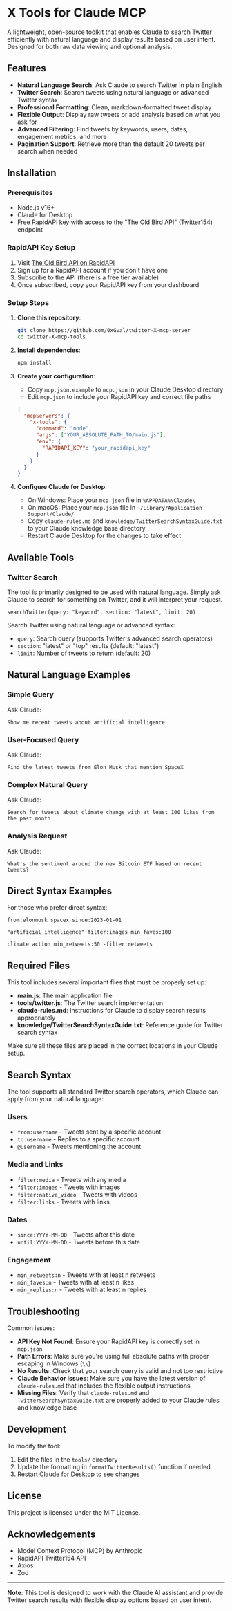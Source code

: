 # X Tools for Claude MCP

A lightweight, open-source toolkit that enables Claude to search Twitter efficiently with natural language and display results based on user intent. Designed for both raw data viewing and optional analysis.

## Features

- **Natural Language Search**: Ask Claude to search Twitter in plain English
- **Twitter Search**: Search tweets using natural language or advanced Twitter syntax
- **Professional Formatting**: Clean, markdown-formatted tweet display
- **Flexible Output**: Display raw tweets or add analysis based on what you ask for
- **Advanced Filtering**: Find tweets by keywords, users, dates, engagement metrics, and more
- **Pagination Support**: Retrieve more than the default 20 tweets per search when needed

## Installation

### Prerequisites

- Node.js v16+
- Claude for Desktop
- Free RapidAPI key with access to the "The Old Bird API" (Twitter154) endpoint

### RapidAPI Key Setup

1. Visit [The Old Bird API on RapidAPI](https://rapidapi.com/omarmhaimdat/api/twitter154)
2. Sign up for a RapidAPI account if you don't have one
3. Subscribe to the API (there is a free tier available)
4. Once subscribed, copy your RapidAPI key from your dashboard

### Setup Steps

1. **Clone this repository**:
   ```bash
   git clone https://github.com/0xGval/twitter-X-mcp-server
   cd twitter-X-mcp-tools
   ```

2. **Install dependencies**:
   ```bash
   npm install
   ```

3. **Create your configuration**:
   - Copy `mcp.json.example` to `mcp.json` in your Claude Desktop directory
   - Edit `mcp.json` to include your RapidAPI key and correct file paths

   ```json
   {
     "mcpServers": {
       "x-tools": {
         "command": "node",
         "args": ["YOUR_ABSOLUTE_PATH_TO/main.js"],
         "env": {
           "RAPIDAPI_KEY": "your_rapidapi_key"
         }
       }
     }
   }
   ```

4. **Configure Claude for Desktop**:
   - On Windows: Place your `mcp.json` file in `%APPDATA%\Claude\`
   - On macOS: Place your `mcp.json` file in `~/Library/Application Support/Claude/`
   - Copy `claude-rules.md` and `knowledge/TwitterSearchSyntaxGuide.txt` to your Claude knowledge base directory
   - Restart Claude Desktop for the changes to take effect

## Available Tools

### Twitter Search

The tool is primarily designed to be used with natural language. Simply ask Claude to search for something on Twitter, and it will interpret your request.

```
searchTwitter(query: "keyword", section: "latest", limit: 20)
```

Search Twitter using natural language or advanced syntax:

- `query`: Search query (supports Twitter's advanced search operators)
- `section`: "latest" or "top" results (default: "latest")
- `limit`: Number of tweets to return (default: 20)

## Natural Language Examples

### Simple Query

Ask Claude:
```
Show me recent tweets about artificial intelligence
```

### User-Focused Query

Ask Claude:
```
Find the latest tweets from Elon Musk that mention SpaceX
```

### Complex Natural Query

Ask Claude:
```
Search for tweets about climate change with at least 100 likes from the past month
```

### Analysis Request

Ask Claude:
```
What's the sentiment around the new Bitcoin ETF based on recent tweets?
```

## Direct Syntax Examples

For those who prefer direct syntax:

```
from:elonmusk spacex since:2023-01-01
```

```
"artificial intelligence" filter:images min_faves:100
```

```
climate action min_retweets:50 -filter:retweets
```

## Required Files

This tool includes several important files that must be properly set up:

- **main.js**: The main application file
- **tools/twitter.js**: The Twitter search implementation
- **claude-rules.md**: Instructions for Claude to display search results appropriately
- **knowledge/TwitterSearchSyntaxGuide.txt**: Reference guide for Twitter search syntax

Make sure all these files are placed in the correct locations in your Claude setup.

## Search Syntax

The tool supports all standard Twitter search operators, which Claude can apply from your natural language:

### Users
- `from:username` - Tweets sent by a specific account
- `to:username` - Replies to a specific account
- `@username` - Tweets mentioning the account

### Media and Links
- `filter:media` - Tweets with any media
- `filter:images` - Tweets with images
- `filter:native_video` - Tweets with videos
- `filter:links` - Tweets with links

### Dates
- `since:YYYY-MM-DD` - Tweets after this date
- `until:YYYY-MM-DD` - Tweets before this date

### Engagement
- `min_retweets:n` - Tweets with at least n retweets
- `min_faves:n` - Tweets with at least n likes
- `min_replies:n` - Tweets with at least n replies

## Troubleshooting

Common issues:

- **API Key Not Found**: Ensure your RapidAPI key is correctly set in `mcp.json`
- **Path Errors**: Make sure you're using full absolute paths with proper escaping in Windows (`\\`)
- **No Results**: Check that your search query is valid and not too restrictive
- **Claude Behavior Issues**: Make sure you have the latest version of `claude-rules.md` that includes the flexible output instructions
- **Missing Files**: Verify that `claude-rules.md` and `TwitterSearchSyntaxGuide.txt` are properly added to your Claude rules and knowledge base

## Development

To modify the tool:

1. Edit the files in the `tools/` directory
2. Update the formatting in `formatTwitterResults()` function if needed
3. Restart Claude for Desktop to see changes

## License

This project is licensed under the MIT License.

## Acknowledgements

- Model Context Protocol (MCP) by Anthropic
- RapidAPI Twitter154 API
- Axios
- Zod

---

**Note**: This tool is designed to work with the Claude AI assistant and provide Twitter search results with flexible display options based on user intent.